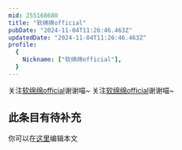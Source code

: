```yaml
---
mid: 255168680
title: "软绵绵official"
pubDate: "2024-11-04T11:26:46.463Z"
updatedDate: "2024-11-04T11:26:46.463Z"
profile:
  {
    Nickname: ["软绵绵official"],
  }
---
```


关注[软绵绵official](https://space.bilibili.com/255168680)谢谢喵~ 关注[软绵绵official](https://space.bilibili.com/255168680)谢谢喵~

## 此条目有待补充
你可以在[这里](https://github.com/Yuhanawa/VTuber.ICU-Content/edit/master/v/软绵绵official/index.md)编辑本文
